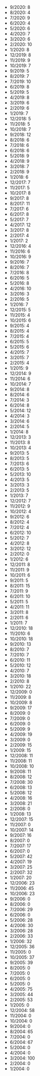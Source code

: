 *  9/2020: 8
*  8/2020: 4
*  7/2020: 9
*  6/2020: 4
*  5/2020: 6
*  4/2020: 7
*  3/2020: 6
*  2/2020: 10
*  1/2020: 8
*  12/2019: 8
*  11/2019: 9
*  10/2019: 7
*  9/2019: 5
*  8/2019: 7
*  7/2019: 10
*  6/2019: 8
*  5/2019: 5
*  4/2019: 8
*  3/2019: 6
*  2/2019: 6
*  1/2019: 7
*  12/2018: 5
*  11/2018: 5
*  10/2018: 7
*  9/2018: 12
*  8/2018: 6
*  7/2018: 6
*  6/2018: 6
*  5/2018: 9
*  4/2018: 9
*  3/2018: 7
*  2/2018: 9
*  1/2018: 6
*  12/2017: 7
*  11/2017: 5
*  10/2017: 8
*  9/2017: 8
*  8/2017: 11
*  7/2017: 6
*  6/2017: 8
*  5/2017: 7
*  4/2017: 12
*  3/2017: 8
*  2/2017: 4
*  1/2017: 2
*  12/2016: 4
*  11/2016: 6
*  10/2016: 9
*  9/2016: 7
*  8/2016: 7
*  7/2016: 8
*  6/2016: 5
*  5/2016: 8
*  4/2016: 10
*  3/2016: 3
*  2/2016: 5
*  1/2016: 7
*  12/2015: 5
*  11/2015: 4
*  10/2015: 6
*  9/2015: 4
*  8/2015: 4
*  7/2015: 4
*  6/2015: 5
*  5/2015: 6
*  4/2015: 7
*  3/2015: 7
*  2/2015: 4
*  1/2015: 9
*  12/2014: 9
*  11/2014: 6
*  10/2014: 7
*  9/2014: 8
*  8/2014: 6
*  7/2014: 3
*  6/2014: 8
*  5/2014: 12
*  4/2014: 3
*  3/2014: 6
*  2/2014: 5
*  1/2014: 8
*  12/2013: 3
*  11/2013: 8
*  10/2013: 4
*  9/2013: 5
*  8/2013: 5
*  7/2013: 6
*  6/2013: 5
*  5/2013: 10
*  4/2013: 5
*  3/2013: 3
*  2/2013: 5
*  1/2013: 7
*  12/2012: 7
*  11/2012: 9
*  10/2012: 4
*  9/2012: 6
*  8/2012: 4
*  7/2012: 4
*  6/2012: 10
*  5/2012: 7
*  4/2012: 8
*  3/2012: 12
*  2/2012: 0
*  1/2012: 6
*  12/2011: 8
*  11/2011: 9
*  10/2011: 6
*  9/2011: 5
*  8/2011: 15
*  7/2011: 9
*  6/2011: 10
*  5/2011: 5
*  4/2011: 11
*  3/2011: 8
*  2/2011: 6
*  1/2011: 7
*  12/2010: 18
*  11/2010: 6
*  10/2010: 18
*  9/2010: 13
*  8/2010: 7
*  7/2010: 7
*  6/2010: 11
*  5/2010: 12
*  4/2010: 7
*  3/2010: 18
*  2/2010: 8
*  1/2010: 22
*  12/2009: 0
*  11/2009: 8
*  10/2009: 8
*  9/2009: 17
*  8/2009: 0
*  7/2009: 0
*  6/2009: 0
*  5/2009: 9
*  4/2009: 19
*  3/2009: 0
*  2/2009: 15
*  1/2009: 15
*  12/2008: 11
*  11/2008: 11
*  10/2008: 10
*  9/2008: 11
*  8/2008: 12
*  7/2008: 30
*  6/2008: 13
*  5/2008: 12
*  4/2008: 16
*  3/2008: 21
*  2/2008: 0
*  1/2008: 13
*  12/2007: 15
*  11/2007: 0
*  10/2007: 14
*  9/2007: 16
*  8/2007: 0
*  7/2007: 17
*  6/2007: 0
*  5/2007: 42
*  4/2007: 19
*  3/2007: 25
*  2/2007: 32
*  1/2007: 20
*  12/2006: 23
*  11/2006: 45
*  10/2006: 23
*  9/2006: 0
*  8/2006: 0
*  7/2006: 29
*  6/2006: 0
*  5/2006: 28
*  4/2006: 30
*  3/2006: 28
*  2/2006: 33
*  1/2006: 32
*  12/2005: 36
*  11/2005: 0
*  10/2005: 37
*  9/2005: 39
*  8/2005: 0
*  7/2005: 0
*  6/2005: 0
*  5/2005: 0
*  4/2005: 75
*  3/2005: 44
*  2/2005: 53
*  1/2005: 0
*  12/2004: 58
*  11/2004: 0
*  10/2004: 0
*  9/2004: 0
*  8/2004: 65
*  7/2004: 0
*  6/2004: 67
*  5/2004: 0
*  4/2004: 0
*  3/2004: 100
*  2/2004: 0
*  1/2004: 0